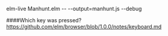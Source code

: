 elm-live Manhunt.elm -- --output=manhunt.js --debug

####Which key was pressed?
https://github.com/elm/browser/blob/1.0.0/notes/keyboard.md